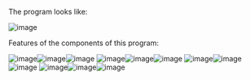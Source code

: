 The program looks like:

![image](https://github.com/user-attachments/assets/46d2c3c3-61dd-42c6-9430-9dd6d869a3c6)

Features of the components of this program:

![image](https://github.com/user-attachments/assets/1176db3a-bf0a-47ed-a751-35f8e8107312)![image](https://github.com/user-attachments/assets/60a2f4f3-d153-43e8-8f29-e4184936f5e9)![image](https://github.com/user-attachments/assets/db148f88-10f8-4683-af8a-7d700e31e648)
![image](https://github.com/user-attachments/assets/5448a81a-8f5c-4db9-9283-fcabf5a5bf8a)![image](https://github.com/user-attachments/assets/c254a774-90a8-495a-81c7-31f4b544da98)![image](https://github.com/user-attachments/assets/d47c466d-3568-4a48-82f9-2e0a90f810a5)
![image](https://github.com/user-attachments/assets/fdcff87b-bd48-4aa3-bab7-c9e9315ee1c6)![image](https://github.com/user-attachments/assets/7a6af6b7-61e0-4037-84e3-f4e2202b673a)![image](https://github.com/user-attachments/assets/c5f31f73-8cf3-4089-97e2-4de3350aaeaa)
![image](https://github.com/user-attachments/assets/b06f1c6b-a76d-4e6e-990f-c9e06ad04395)![image](https://github.com/user-attachments/assets/60aa4771-5ede-45d2-a10a-0aee696cabdf)![image](https://github.com/user-attachments/assets/b01823b0-84b7-4024-bbea-709ea010ab49)
